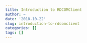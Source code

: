 ```yaml
---
title: Introduction to RDCOMClient
author: ~
date: '2018-10-22'
slug: introduction-to-rdcomclient
categories: []
tags: []
---
```


